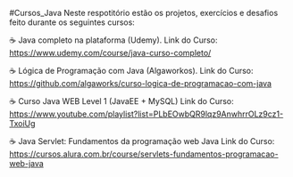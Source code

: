 
#Cursos_Java
Neste respotitório estão os projetos, exercícios e desafios feito durante os seguintes cursos:

☕️ Java completo na plataforma (Udemy). Link do Curso: https://www.udemy.com/course/java-curso-completo/

☕️ Lógica de Programação com Java (Algaworkos). Link do Curso: https://github.com/algaworks/curso-logica-de-programacao-com-java

☕️ Curso Java WEB Level 1 (JavaEE + MySQL) Link do Curso: https://www.youtube.com/playlist?list=PLbEOwbQR9lqz9AnwhrrOLz9cz1-TxoiUg

☕️ Java Servlet: Fundamentos da programação web Java Link do Curso: https://cursos.alura.com.br/course/servlets-fundamentos-programacao-web-java

